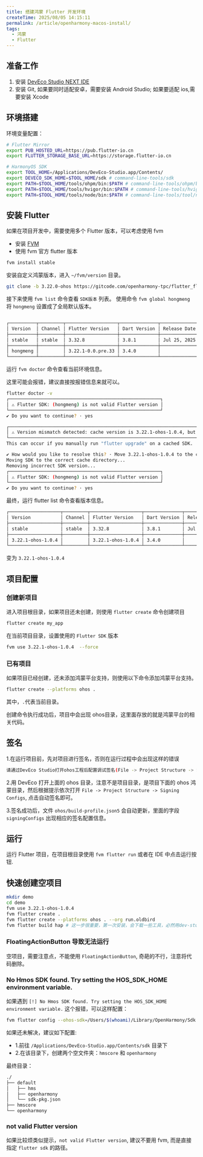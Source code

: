 ```yaml
---
title: 搭建鸿蒙 Flutter 开发环境
createTime: 2025/08/05 14:15:11
permalink: /article/openharmony-macos-install/
tags:
  - 鸿蒙
  - Flutter
---
```


## 准备工作

1. 安装 [DevEco Studio NEXT IDE](https://developer.huawei.com/consumer/cn/deveco-studio/)
2. 安装 Git, 如果要同时适配安卓，需要安装 Android Studio; 如果要适配 ios,需要安装 Xcode

## 环境搭建

环境变量配置：

```bash
# Flutter Mirror
export PUB_HOSTED_URL=https://pub.flutter-io.cn
export FLUTTER_STORAGE_BASE_URL=https://storage.flutter-io.cn

# HarmonyOS SDK
export TOOL_HOME=/Applications/DevEco-Studio.app/Contents/
export DEVECO_SDK_HOME=$TOOL_HOME/sdk # command-line-tools/sdk
export PATH=$TOOL_HOME/tools/ohpm/bin:$PATH # command-line-tools/ohpm/bin
export PATH=$TOOL_HOME/tools/hvigor/bin:$PATH # command-line-tools/hvigor/bin
export PATH=$TOOL_HOME/tools/node/bin:$PATH # command-line-tools/tool/node/bin
```

## 安装 Flutter

如果在项目开发中，需要使用多个 Flutter 版本，可以考虑使用 fvm

- 安装 [FVM](https://fvm.app/)
- 使用 fvm 官方 flutter 版本

```bash
fvm install stable
```

安装自定义鸿蒙版本，进入 `~/fvm/version` 目录。

```bash
git clone -b 3.22.0-ohos https://gitcode.com/openharmony-tpc/flutter_flutter.git
```

接下来使用 `fvm list` 命令查看 `SDK版本` 列表。
使用命令 `fvm global hongmeng` 将 `hongmeng` 设置成了全局默认版本。

```bash

┌──────────┬─────────┬───────────────────┬──────────────┬──────────────┬────────┬───────┐
│ Version  │ Channel │ Flutter Version   │ Dart Version │ Release Date │ Global │ Local │
├──────────┼─────────┼───────────────────┼──────────────┼──────────────┼────────┼───────┤
│ stable   │ stable  │ 3.32.8            │ 3.8.1        │ Jul 25, 2025 │        │ ●     │
├──────────┼─────────┼───────────────────┼──────────────┼──────────────┼────────┼───────┤
│ hongmeng │         │ 3.22.1-0.0.pre.33 │ 3.4.0        │              │ ●      │       │
└──────────┴─────────┴───────────────────┴──────────────┴──────────────┴────────┴───────┘
```

运行 `fvm doctor` 命令查看当前环境信息。

这里可能会报错，建议直接按报错信息来就可以。


```sh
flutter doctor -v
┌────────────────────────────────────────────────────────┐
│ ⚠ Flutter SDK: (hongmeng) is not valid Flutter version │
└────────────────────────────────────────────────────────┘
✔ Do you want to continue? · yes

┌─────────────────────────────────────────────────────────────────────────────────────────┐
│ ⚠ Version mismatch detected: cache version is 3.22.1-ohos-1.0.4, but expected hongmeng. │
└─────────────────────────────────────────────────────────────────────────────────────────┘
This can occur if you manually run "flutter upgrade" on a cached SDK.

✔ How would you like to resolve this? · Move 3.22.1-ohos-1.0.4 to the correct cache directory and reinstall hongmeng
Moving SDK to the correct cache directory...
Removing incorrect SDK version...
┌────────────────────────────────────────────────────────┐
│ ⚠ Flutter SDK: (hongmeng) is not valid Flutter version │
└────────────────────────────────────────────────────────┘
✔ Do you want to continue? · yes

```

最终，运行 flutter list 命令查看版本信息。

```sh
┌───────────────────┬─────────┬───────────────────┬──────────────┬──────────────┬────────┬───────┐
│ Version           │ Channel │ Flutter Version   │ Dart Version │ Release Date │ Global │ Local │
├───────────────────┼─────────┼───────────────────┼──────────────┼──────────────┼────────┼───────┤
│ stable            │ stable  │ 3.32.8            │ 3.8.1        │ Jul 25, 2025 │ ●      │       │
├───────────────────┼─────────┼───────────────────┼──────────────┼──────────────┼────────┼───────┤
│ 3.22.1-ohos-1.0.4 │         │ 3.22.1-ohos-1.0.4 │ 3.4.0        │              │        │ ●     │
└───────────────────┴─────────┴───────────────────┴──────────────┴──────────────┴────────┴───────┘
```

变为 `3.22.1-ohos-1.0.4`


## 项目配置

### 创建新项目

进入项目根目录，如果项目还未创建，则使用 `flutter create` 命令创建项目

```sh
flutter create my_app
```
在当前项目目录，设置使用的 `Flutter SDK` 版本

```sh
fvm use 3.22.1-ohos-1.0.4  --force
```

### 已有项目

如果项目已经创建，还未添加鸿蒙平台支持，则使用以下命令添加鸿蒙平台支持。

```sh
flutter create --platforms ohos .
```
其中，`.`代表当前目录。

创建命令执行成功后，项目中会出现 ohos目录，这里面存放的就是鸿蒙平台的相关代码。


## 签名

1.在运行项目前，先对项目进行签名，否则在运行过程中会出现这样的错误

```sh
请通过DevEco Studio打开ohos工程后配置调试签名(File -> Project Structure -> Signing Configs 勾选Automatically generate signature)
```

2.用 DevEco 打开上面的 ohos 目录，注意不是项目目录，是项目下面的 ohos 鸿蒙目录，然后根据提示依次打开 `File -> Project Structure -> Signing Configs`, 点击自动签名即可。



3.签名成功后，文件 `ohos/build-profile.json5` 会自动更新，里面的字段 `signingConfigs` 出现相应的签名配置信息。


## 运行

运行 Flutter 项目，在项目根目录使用 `fvm flutter run` 或者在 IDE 中点击运行按钮.

## 快速创建空项目

```sh
mkdir demo
cd demo
fvm use 3.22.1-ohos-1.0.4
fvm flutter create .
fvm flutter create --platforms ohos . --org run.oldbird
fvm flutter build hap # 这一步很重要，第一次安装，会下载一些工具，必然用dev-studio会报错。
```

### FloatingActionButton 导致无法运行

空项目，需要注意点，不能使用 `FloatingActionButton`, 奇葩的不行，注意将代码删除。

### No Hmos SDK found. Try setting the HOS_SDK_HOME environment variable. 

如果遇到 `[!] No Hmos SDK found. Try setting the HOS_SDK_HOME environment variable.` 这个报错，可以这样配置：

```sh
fvm flutter config --ohos-sdk=/Users/$(whoami)/Library/OpenHarmony/Sdk
```

如果还未解决，建议如下配置:

- 1.前往 `/Applications/DevEco-Studio.app/Contents/sdk` 目录下
- 2.在该目录下，创建两个空文件夹：`hmscore` 和 `openharmony`

最终目录：

```sh
./
├── default
│   ├── hms
│   ├── openharmony
│   └── sdk-pkg.json
├── hmscore
└── openharmony
```


### not valid Flutter version

如果比较烦类似提示，`not valid Flutter version`, 建议不要用 fvm, 而是直接指定 `flutter sdk` 的路径。















